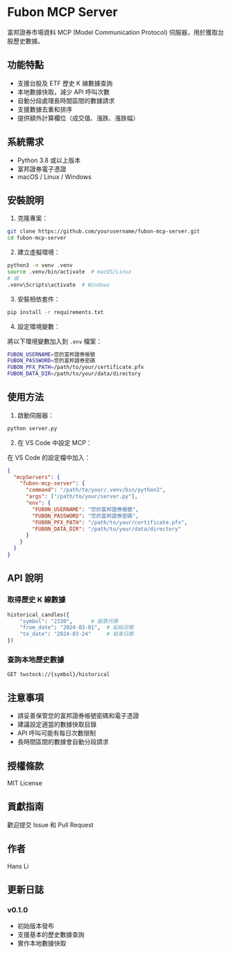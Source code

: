 # Fubon MCP Server

富邦證券市場資料 MCP (Model Communication Protocol) 伺服器，用於獲取台股歷史數據。

## 功能特點

- 支援台股及 ETF 歷史 K 線數據查詢
- 本地數據快取，減少 API 呼叫次數
- 自動分段處理長時間區間的數據請求
- 支援數據去重和排序
- 提供額外計算欄位（成交值、漲跌、漲跌幅）

## 系統需求

- Python 3.8 或以上版本
- 富邦證券電子憑證
- macOS / Linux / Windows

## 安裝說明

1. 克隆專案：

```bash
git clone https://github.com/yourusername/fubon-mcp-server.git
cd fubon-mcp-server
```

2. 建立虛擬環境：

```bash
python3 -m venv .venv
source .venv/bin/activate  # macOS/Linux
# 或
.venv\Scripts\activate  # Windows
```

3. 安裝相依套件：

```bash
pip install -r requirements.txt
```

4. 設定環境變數：

將以下環境變數加入到 `.env` 檔案：

```bash
FUBON_USERNAME=您的富邦證券帳號
FUBON_PASSWORD=您的富邦證券密碼
FUBON_PFX_PATH=/path/to/your/certificate.pfx
FUBON_DATA_DIR=/path/to/your/data/directory
```

## 使用方法

1. 啟動伺服器：

```bash
python server.py
```

2. 在 VS Code 中設定 MCP：

在 VS Code 的設定檔中加入：

```json
{
  "mcpServers": {
    "fubon-mcp-server": {
      "command": "/path/to/your/.venv/bin/python3",
      "args": ["/path/to/your/server.py"],
      "env": {
        "FUBON_USERNAME": "您的富邦證券帳號",
        "FUBON_PASSWORD": "您的富邦證券密碼",
        "FUBON_PFX_PATH": "/path/to/your/certificate.pfx",
        "FUBON_DATA_DIR": "/path/to/your/data/directory"
      }
    }
  }
}
```

## API 說明

### 取得歷史 K 線數據

```python
historical_candles({
    "symbol": "2330",      # 股票代碼
    "from_date": "2024-03-01",  # 起始日期
    "to_date": "2024-03-24"     # 結束日期
})
```

### 查詢本地歷史數據

```
GET twstock://{symbol}/historical
```

## 注意事項

- 請妥善保管您的富邦證券帳號密碼和電子憑證
- 建議設定適當的數據快取目錄
- API 呼叫可能有每日次數限制
- 長時間區間的數據會自動分段請求

## 授權條款

MIT License

## 貢獻指南

歡迎提交 Issue 和 Pull Request

## 作者

Hans Li

## 更新日誌

### v0.1.0

- 初始版本發布
- 支援基本的歷史數據查詢
- 實作本地數據快取
